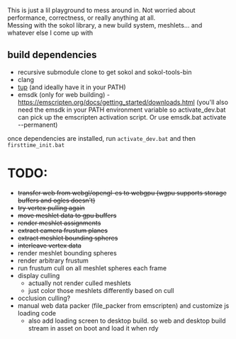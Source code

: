 This is just a lil playground to mess around in. Not worried about performance, correctness, or really anything at all.  
Messing with the sokol library, a new build system, meshlets... and whatever else I come up with  
  
## build dependencies  

- recursive submodule clone to get sokol and sokol-tools-bin  
- clang  
- [tup](https://gittup.org/tup/win32/tup-latest.zip)  (and ideally have it in your PATH)
- emsdk (only for web building) - https://emscripten.org/docs/getting_started/downloads.html (you'll also need the emsdk in your PATH environment variable so activate_dev.bat can pick up the emscripten activation script. Or use emsdk.bat activate --permanent)  

once dependencies are installed, run `activate_dev.bat` and then `firsttime_init.bat`



# TODO:
- ~~transfer web from webgl/opengl-es to webgpu (wgpu supports storage buffers and ogles doesn't)~~
- ~~try vertex pulling again~~
- ~~move meshlet data to gpu buffers~~
- ~~render meshlet assignments~~
- ~~extract camera frustum planes~~
- ~~extract meshlet bounding spheres~~
- ~~interleave vertex data~~
- render meshlet bounding spheres
- render arbitrary frustum
- run frustum cull on all meshlet spheres each frame
- display culling
    - actually not render culled meshlets
    - just color those meshlets differently based on cull
- occlusion culling? 
- manual web data packer (file_packer from emscripten) and customize js loading code
    - also add loading screen to desktop build. so web and desktop build stream in asset on boot and load it when rdy